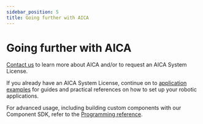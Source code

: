 ```yaml
---
sidebar_position: 5
title: Going further with AICA
---
```


# Going further with AICA

[Contact us](mailto:contact@aica.tech) to learn more about AICA and/or to request an AICA System License.

If you already have an AICA System License, continue on to [application examples](/core/category/guides) for guides and
practical references on how to set up your robotic applications.

For advanced usage, including building custom components with our Component SDK, refer to
the [Programming reference](/docs/reference/intro).
